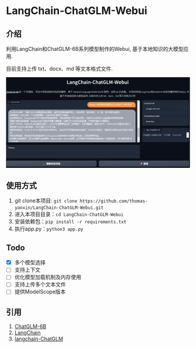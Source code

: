 # LangChain-ChatGLM-Webui

## 介绍

利用LangChain和ChatGLM-6B系列模型制作的Webui, 基于本地知识的大模型应用.

目前支持上传 txt、docx、md 等文本格式文件.

![](./img/demo.jpg)

## 使用方式

1. git clone本项目: `git clone https://github.com/thomas-yanxin/LangChain-ChatGLM-Webui.git`
2. 进入本项目目录：`cd LangChain-ChatGLM-Webui`
3. 安装依赖包：`pip install -r requirements.txt`
4. 执行app.py：`python3 app.py`

## Todo

* [x] 多个模型选择
* [ ] 支持上下文
* [ ] 优化模型加载机制及内存使用
* [ ] 支持上传多个文本文件
* [ ] 提供ModelScope版本

## 引用

1. [ChatGLM-6B](https://github.com/THUDM/ChatGLM-6B)
2. [LangChain](https://github.com/hwchase17/langchain)
3. [langchain-ChatGLM](https://github.com/imClumsyPanda/langchain-ChatGLM)
